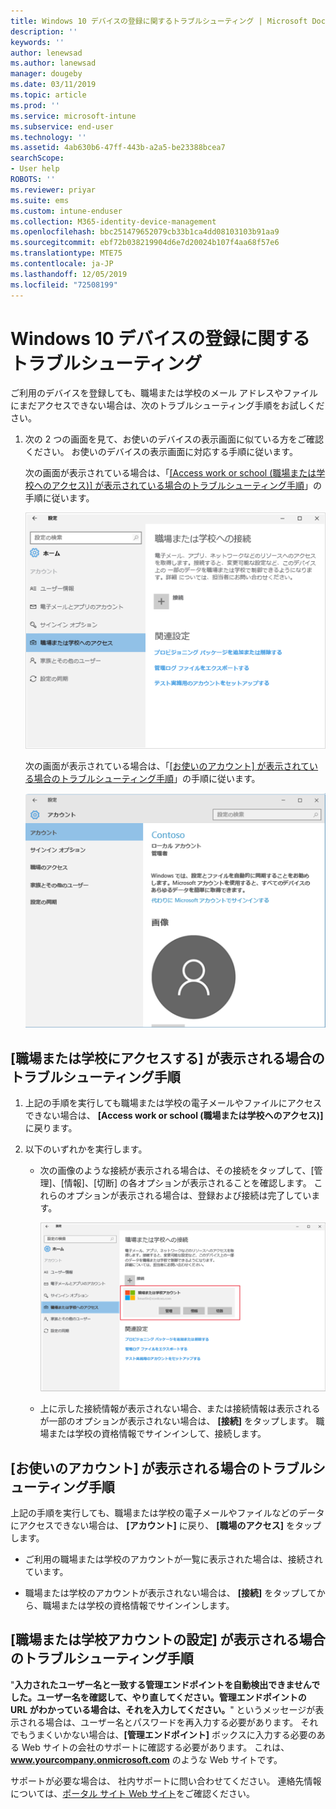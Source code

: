 ```yaml
---
title: Windows 10 デバイスの登録に関するトラブルシューティング | Microsoft Docs
description: ''
keywords: ''
author: lenewsad
ms.author: lanewsad
manager: dougeby
ms.date: 03/11/2019
ms.topic: article
ms.prod: ''
ms.service: microsoft-intune
ms.subservice: end-user
ms.technology: ''
ms.assetid: 4ab630b6-47ff-443b-a2a5-be23388bcea7
searchScope:
- User help
ROBOTS: ''
ms.reviewer: priyar
ms.suite: ems
ms.custom: intune-enduser
ms.collection: M365-identity-device-management
ms.openlocfilehash: bbc251479652079cb33b1ca4dd08103103b91aa9
ms.sourcegitcommit: ebf72b038219904d6e7d20024b107f4aa68f57e6
ms.translationtype: MTE75
ms.contentlocale: ja-JP
ms.lasthandoff: 12/05/2019
ms.locfileid: "72508199"
---
```

# <a name="troubleshoot-your-windows-10-device-enrollment"></a>Windows 10 デバイスの登録に関するトラブルシューティング
ご利用のデバイスを登録しても、職場または学校のメール アドレスやファイルにまだアクセスできない場合は、次のトラブルシューティング手順をお試しください。  

1. 次の 2 つの画面を見て、お使いのデバイスの表示画面に似ている方をご確認ください。 お使いのデバイスの表示画面に対応する手順に従います。

    次の画面が表示されている場合は、「[[Access work or school (職場または学校へのアクセス)] が表示されている場合のトラブルシューティング手順](#troubleshooting-steps-to-follow-if-you-see-access-work-or-school)」の手順に従います。

    ![settings-accounts-access-work-or-school](./media/w10-enroll-rs1-connect-to-work-or-school.png)

    次の画面が表示されている場合は、「[[お使いのアカウント] が表示されている場合のトラブルシューティング手順](#troubleshooting-steps-to-follow-if-you-see-your-account)」の手順に従います。

    ![settings-accounts-your-account](./media/W10-enroll-2-accounts-your-account.png)

## <a name="troubleshooting-steps-to-follow-if-you-see-access-work-or-school"></a>[職場または学校にアクセスする] が表示される場合のトラブルシューティング手順

1. 上記の手順を実行しても職場または学校の電子メールやファイルにアクセスできない場合は、 **[Access work or school (職場または学校へのアクセス)]** に戻ります。

2. 以下のいずれかを実行します。

   - 次の画像のような接続が表示される場合は、その接続をタップして、[管理]、[情報]、[切断] の各オプションが表示されることを確認します。 これらのオプションが表示される場合は、登録および接続は完了しています。

     ![validate-successful-enrollment](./media/w10-enroll-rs1-validate-successful-enrollment.png)

   - 上に示した接続情報が表示されない場合、または接続情報は表示されるが一部のオプションが表示されない場合は、 **[接続]** をタップします。 職場または学校の資格情報でサインインして、接続します。  

## <a name="troubleshooting-steps-to-follow-if-you-see-your-account"></a>[お使いのアカウント] が表示される場合のトラブルシューティング手順

上記の手順を実行しても、職場または学校の電子メールやファイルなどのデータにアクセスできない場合は、 **[アカウント]** に戻り、 **[職場のアクセス]** をタップします。

- ご利用の職場または学校のアカウントが一覧に表示された場合は、接続されています。  

- 職場または学校のアカウントが表示されない場合は、 **[接続]** をタップしてから、職場または学校の資格情報でサインインします。

## <a name="troubleshooting-steps-to-follow-if-you-see-set-up-a-work-or-school-account"></a>[職場または学校アカウントの設定] が表示される場合のトラブルシューティング手順

"<strong>入力されたユーザー名と一致する管理エンドポイントを自動検出できませんでした。ユーザー名を確認して、やり直してください。管理エンドポイントの URL がわかっている場合は、それを入力してください。</strong>" というメッセージが表示される場合は、ユーザー名とパスワードを再入力する必要があります。 それでもうまくいかない場合は、<strong>[管理エンドポイント]</strong> ボックスに入力する必要のある Web サイトの会社のサポートに確認する必要があります。 これは、<strong>www.yourcompany.onmicrosoft.com</strong> のような Web サイトです。

サポートが必要な場合は、 社内サポートに問い合わせてください。 連絡先情報については、[ポータル サイト Web サイト](https://go.microsoft.com/fwlink/?linkid=2010980)をご確認ください。

